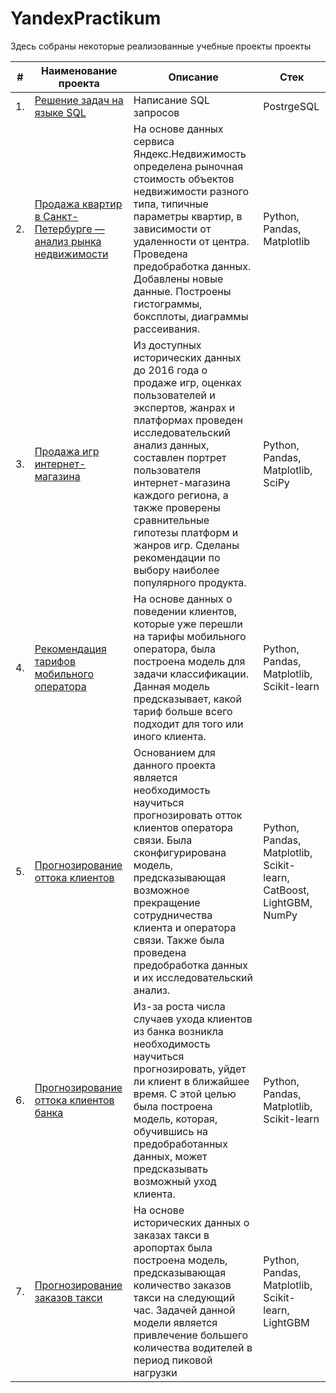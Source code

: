 # YandexPractikum

Здесь собраны некоторые реализованные учебные проекты проекты

| #    | Наименование проекта                | Описание                                                     | Стек                                                         |
| ---- | ------------------------------------------------------------ | ------------------------------------------------------------ | ------------------------------------------------------------ |
| 1.   | [Решение задач на языке SQL](https://github.com/Andrey-Mukoseev/YandexPracticum/tree/main/SQL) | Написание SQL запросов| PostrgeSQL|
| 2.   | [Продажа квартир в Санкт-Петербурге — анализ рынка недвижимости](https://github.com/Andrey-Mukoseev/YandexPracticum/tree/main/Apartaments%20in%20Saint-Petersbusg) | На основе данных сервиса Яндекс.Недвижимость определена рыночная стоимость объектов недвижимости разного типа, типичные параметры квартир, в зависимости от удаленности от центра. Проведена предобработка данных. Добавлены новые данные. Построены гистограммы, боксплоты, диаграммы рассеивания. | Python, Pandas, Matplotlib       |
| 3.   | [Продажа игр интернет-магазина](https://github.com/Andrey-Mukoseev/YandexPracticum/tree/main/Online%20store%20of%20games) | Из доступных исторических данных до 2016 года о продаже игр, оценках пользователей и экспертов, жанрах и платформах проведен исследовательский анализ данных, составлен портрет пользователя интернет-магазина каждого региона, а также проверены сравнительные гипотезы платформ и жанров игр. Сделаны рекомендации по выбору наиболее популярного продукта. | Python, Pandas, Matplotlib, SciPy       |
| 4.   | [Рекомендация тарифов мобильного оператора](https://github.com/Andrey-Mukoseev/YandexPracticum/tree/main/Tariff%20recomendation) | На основе данных о поведении клиентов, которые уже перешли на тарифы мобильного оператора, была построена модель для задачи классификации. Данная модель предсказывает, какой тариф больше всего подходит для того или иного клиента. | Python, Pandas, Matplotlib, Scikit-learn       |
| 5.   | [Прогнозирование оттока клиентов](https://github.com/Andrey-Mukoseev/YandexPracticum/tree/main/Telecom) | Основанием для данного проекта является необходимость научиться прогнозировать отток клиентов оператора связи. Была сконфигурирована модель, предсказывающая возможное прекращение сотрудничества клиента и оператора связи. Также была проведена предобработка данных и их исследовательский анализ. | Python, Pandas, Matplotlib, Scikit-learn, CatBoost, LightGBM, NumPy       |
| 6.   | [Прогнозирование оттока клиентов банка](https://github.com/Andrey-Mukoseev/YandexPracticum/tree/main/Bank%20clients) | Из-за роста числа случаев ухода клиентов из банка возникла необходимость научиться прогнозировать, уйдет ли клиент в ближайшее время. С этой целью была построена модель, которая, обучившись на предобработанных данных, может предсказывать возможный уход клиента.   | Python, Pandas, Matplotlib, Scikit-learn |
| 7.   | [Прогнозирование заказов такси](https://github.com/Andrey-Mukoseev/YandexPracticum/blob/main/Taxi/Taxi.ipynb) | На основе исторических данных о заказах такси в аропортах была построена модель, предсказывающая количество заказов такси на следующий час. Задачей данной модели является привлечение большего количества водителей в период пиковой нагрузки| Python, Pandas, Matplotlib, Scikit-learn, LightGBM|

